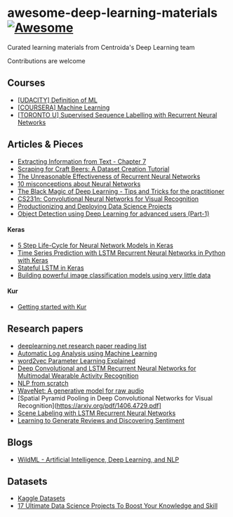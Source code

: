 # awesome-deep-learning-materials [![Awesome](https://cdn.rawgit.com/sindresorhus/awesome/d7305f38d29fed78fa85652e3a63e154dd8e8829/media/badge.svg)](https://github.com/sindresorhus/awesome)

Curated learning materials from Centroida's Deep Learning team

Contributions are welcome

## Courses

* [[UDACITY] Definition of ML](https://classroom.udacity.com/courses/ud262/lessons/3625438937/concepts/6405791890923)
* [[COURSERA] Machine Learning ](https://www.coursera.org/learn/machine-learning)
* [[TORONTO U] Supervised Sequence Labelling with Recurrent
Neural Networks](https://www.cs.toronto.edu/~graves/preprint.pdf)
## Articles & Pieces

* [Extracting Information from Text - Chapter 7](http://www.nltk.org/book/ch07.html)
* [Scraping for Craft Beers: A Dataset Creation Tutorial](http://blog.kaggle.com/2017/01/31/scraping-for-craft-beers-a-dataset-creation-tutorial/)
* [The Unreasonable Effectiveness of Recurrent Neural Networks](http://karpathy.github.io/2015/05/21/rnn-effectiveness/)
* [10 misconceptions about Neural Networks](http://www.turingfinance.com/misconceptions-about-neural-networks/)
* [The Black Magic of Deep Learning - Tips and Tricks for the practitioner](https://nmarkou.blogspot.bg/2017/02/the-black-magic-of-deep-learning-tips.html?utm_campaign=Revue+newsletter&utm_medium=Newsletter&utm_source=revue)
* [CS231n: Convolutional Neural Networks for Visual Recognition](http://cs231n.github.io/convolutional-networks/)
* [Productionizing and Deploying Data Science Projects](https://www.anaconda.com/blog/developer-blog/productionizing-and-deploying-data-science-projects/)
* [Object Detection using Deep Learning for advanced users (Part-1)](https://medium.com/ilenze-com/object-detection-using-deep-learning-for-advanced-users-part-1-183bbbb08b19)

#### Keras
* [5 Step Life-Cycle for Neural Network Models in Keras](https://machinelearningmastery.com/5-step-life-cycle-neural-network-models-keras/)
* [Time Series Prediction with LSTM Recurrent Neural Networks in Python with Keras](https://machinelearningmastery.com/time-series-prediction-lstm-recurrent-neural-networks-python-keras/)
* [Stateful LSTM in Keras](http://philipperemy.github.io/keras-stateful-lstm/)
* [Building powerful image classification models using very little data](https://blog.keras.io/building-powerful-image-classification-models-using-very-little-data.html)

#### Kur
* [Getting started with Kur](http://kur.deepgram.com/)

## Research papers

* [deeplearning.net research paper reading list](http://deeplearning.net/reading-list/)
* [Automatic Log Analysis using
Machine Learning](http://uu.diva-portal.org/smash/get/diva2:667650/FULLTEXT01.pdf)
* [word2vec Parameter Learning Explained](https://arxiv.org/pdf/1411.2738v4.pdf)
* [Deep Convolutional and LSTM Recurrent Neural Networks for Multimodal Wearable Activity Recognition](http://www.mdpi.com/1424-8220/16/1/115/htm)
* [NLP from scratch](https://arxiv.org/pdf/1103.0398.pdf)
* [WaveNet: A generative model for raw audio](https://arxiv.org/pdf/1609.03499.pdf)
* [Spatial Pyramid Pooling in Deep Convolutional
Networks for Visual Recognition](https://arxiv.org/pdf/1406.4729.pdf]
* [Scene Labeling with LSTM Recurrent Neural Networks](https://www.cv-foundation.org/openaccess/content_cvpr_2015/papers/Byeon_Scene_Labeling_With_2015_CVPR_paper.pdf)
* [Learning to Generate Reviews and Discovering Sentiment](https://arxiv.org/pdf/1704.01444.pdf)

## Blogs

* [WildML - Artificial Intelligence, Deep Learning, and NLP](http://www.wildml.com/)

## Datasets
 * [Kaggle Datasets](https://www.kaggle.com/datasets)
 * [17 Ultimate Data Science Projects To Boost Your Knowledge and Skill](https://www.analyticsvidhya.com/blog/2016/10/17-ultimate-data-science-projects-to-boost-your-knowledge-and-skills/?utm_content=buffer9424a&utm_medium=social&utm_source=facebook.com&utm_campaign=buffer)
 


